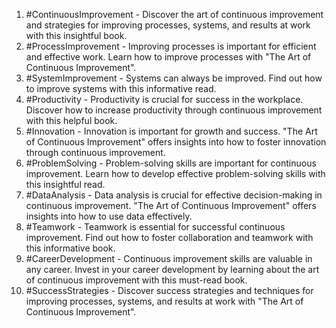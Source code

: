 1. #ContinuousImprovement - Discover the art of continuous improvement and strategies for improving processes, systems, and results at work with this insightful book.
2. #ProcessImprovement - Improving processes is important for efficient and effective work. Learn how to improve processes with "The Art of Continuous Improvement".
3. #SystemImprovement - Systems can always be improved. Find out how to improve systems with this informative read.
4. #Productivity - Productivity is crucial for success in the workplace. Discover how to increase productivity through continuous improvement with this helpful book.
5. #Innovation - Innovation is important for growth and success. "The Art of Continuous Improvement" offers insights into how to foster innovation through continuous improvement.
6. #ProblemSolving - Problem-solving skills are important for continuous improvement. Learn how to develop effective problem-solving skills with this insightful read.
7. #DataAnalysis - Data analysis is crucial for effective decision-making in continuous improvement. "The Art of Continuous Improvement" offers insights into how to use data effectively.
8. #Teamwork - Teamwork is essential for successful continuous improvement. Find out how to foster collaboration and teamwork with this informative book.
9. #CareerDevelopment - Continuous improvement skills are valuable in any career. Invest in your career development by learning about the art of continuous improvement with this must-read book.
10. #SuccessStrategies - Discover success strategies and techniques for improving processes, systems, and results at work with "The Art of Continuous Improvement".

